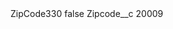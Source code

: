<?xml version="1.0" encoding="UTF-8"?>
<CustomMetadata xmlns="http://soap.sforce.com/2006/04/metadata" xmlns:xsi="http://www.w3.org/2001/XMLSchema-instance" xmlns:xsd="http://www.w3.org/2001/XMLSchema">
    <label>ZipCode330</label>
    <protected>false</protected>
    <values>
        <field>Zipcode__c</field>
        <value xsi:type="xsd:string">20009</value>
    </values>
</CustomMetadata>
